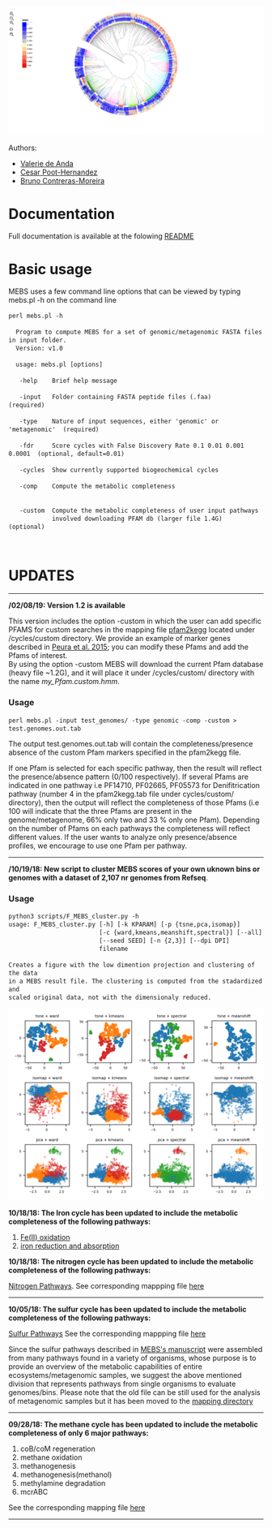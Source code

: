 ![MEBS](./images/MEBS.png) 

Authors: 
* [Valerie de Anda](https://valdeanda.github.io/)
* [Cesar Poot-Hernandez](https://www.researchgate.net/profile/Augusto_Poot-Hernandez)
* [Bruno Contreras-Moreira](https://www.ebi.ac.uk/about/people/bruno-contreras-moreira)


# Documentation

Full  documentation is  available  at the folowing [README](https://eead-csic-compbio.github.io/metagenome_Pfam_score/READMEv1.html)   


# Basic usage

MEBS uses a few  command line options that can  be viewed by typing mebs.pl -h on the command line

```
perl mebs.pl -h 

  Program to compute MEBS for a set of genomic/metagenomic FASTA files in input folder.
  Version: v1.0

  usage: mebs.pl [options] 

   -help    Brief help message
   
   -input   Folder containing FASTA peptide files (.faa)                  (required)

   -type    Nature of input sequences, either 'genomic' or 'metagenomic'  (required)

   -fdr     Score cycles with False Discovery Rate 0.1 0.01 0.001 0.0001  (optional, default=0.01)

   -cycles  Show currently supported biogeochemical cycles
   
   -comp    Compute the metabolic completeness      


   -custom  Compute the metabolic completeness of user input pathways
            involved downloading PFAM db (larger file 1.4G)               (optional) 

   
```




# UPDATES 
---

**/02/08/19: Version 1.2 is available**

This version includes the option -custom in which the user can add specific PFAMS for custom searches in the mapping file [pfam2kegg](https://github.com/eead-csic-compbio/metagenome_Pfam_score/blob/master/cycles/custom/pfam2kegg.tab) located under /cycles/custom directory. 
We provide an example of marker genes described in  [Peura et al. 2015](https://www.nature.com/articles/srep12102); you can modify these Pfams and add the Pfams of interest.  
By using the  option -custom MEBS will download the current Pfam database (heavy file ~1.2G), and it will place it under /cycles/custom/ directory with the name  *my\_Pfam.custom.hmm*. 

### Usage

```
perl mebs.pl -input test_genomes/ -type genomic -comp -custom > test.genomes.out.tab

```

The output  test.genomes.out.tab will contain the completeness/presence absence of the custom Pfam markers specified in the pfam2kegg file. 

If one Pfam is selected for each specific pathway, then the result will reflect the presence/absence pattern (0/100 respectively). If several Pfams are indicated in one pathway i.e  PF14710, PF02665, PF05573 for Denifitrication pathway (number 4 in the pfam2kegg.tab file under cycles/custom/ directory), then the output will reflect the completeness of those Pfams (i.e 100 will indicate that the three Pfams are present in the genome/metagenome, 66% only two and 33 % only one Pfam). Depending on the number of Pfams on each pathways the completeness will reflect different values. 
If the user wants to analyze only presence/absence profiles, we encourage to use one Pfam per pathway. 
  
---


**/10/19/18: New script to cluster MEBS scores of your own  uknown bins or genomes with a dataset of 2,107 nr genomes from Refseq**. 

###  Usage

```
python3 scripts/F_MEBS_cluster.py -h
usage: F_MEBS_cluster.py [-h] [-k KPARAM] [-p {tsne,pca,isomap}]
                         [-c {ward,kmeans,meanshift,spectral}] [--all]
                         [--seed SEED] [-n {2,3}] [--dpi DPI]
                         filename

Creates a figure with the low dimention projection and clustering of the data
in a MEBS result file. The clustering is computed from the stadardized and
scaled original data, not with the dimensionaly reduced.
```


![clustering](./images/mebs_plot_all.png)



**10/18/18: The Iron cycle has been updated to include the metabolic completeness of the following pathways:**

1. [Fe(II) oxidation](https://metacyc.org/META/NEW-IMAGE?type=PATHWAY&object=PWY-6692)
2. [iron reduction and absorption](https://metacyc.org/META/NEW-IMAGE?type=PATHWAY&object=PWY-5934)

**10/18/18: The nitrogen cycle has been updated to include the metabolic completeness of the following pathways:**

[Nitrogen Pathways](https://eead-csic-compbio.github.io/metagenome_Pfam_score/nitrogen.html). See corresponding  mappping file [here](https://github.com/eead-csic-compbio/metagenome_Pfam_score/blob/master/cycles/nitrogen/pfam2kegg.tab) 

---

**10/05/18: The sulfur cycle has been updated to include the metabolic completeness of the following pathways:**

[Sulfur Pathways](https://eead-csic-compbio.github.io/metagenome_Pfam_score/sulfur.html) See the corresponding  mappping file [here](https://github.com/eead-csic-compbio/metagenome_Pfam_score/blob/master/cycles/sulfur/pfam2kegg.tab)   

Since the sulfur pathways described in [MEBS's manuscript](https://academic.oup.com/gigascience/article/6/11/gix096/4561660) were assembled from many pathways found in a variety of organisms, whose purpose is to provide an overview of the metabolic capabilities of entire ecosystems/metagenomic samples, we suggest the  above mentioned division that represents pathways from single organisms to  evaluate genomes/bins. 
Please note that the old file can be still used  for the analysis of metagenomic samples but it has been moved to the [mapping directory](https://github.com/eead-csic-compbio/metagenome_Pfam_score/blob/master/mapping/pfam2kegg.tab) 


---

**09/28/18:  The methane cycle has been updated to include the metabolic completeness of only 6 major pathways:**


1. coB/coM regeneration
2. methane oxidation 
3. methanogenesis
4. methanogenesis(methanol) 
5. methylamine degradation
6. mcrABC 

See the corresponding mapping file [here](https://github.com/eead-csic-compbio/metagenome_Pfam_score/blob/master/cycles/carbon/pfam2kegg.tab)   

---
